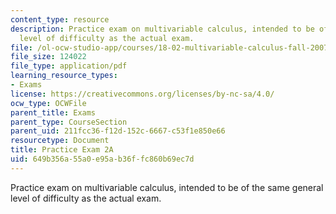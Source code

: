 ```yaml
---
content_type: resource
description: Practice exam on multivariable calculus, intended to be of the same general
  level of difficulty as the actual exam.
file: /ol-ocw-studio-app/courses/18-02-multivariable-calculus-fall-2007/649b356a55a0e95ab36ffc860b69ec7d_prac2a.pdf
file_size: 124022
file_type: application/pdf
learning_resource_types:
- Exams
license: https://creativecommons.org/licenses/by-nc-sa/4.0/
ocw_type: OCWFile
parent_title: Exams
parent_type: CourseSection
parent_uid: 211fcc36-f12d-152c-6667-c53f1e850e66
resourcetype: Document
title: Practice Exam 2A
uid: 649b356a-55a0-e95a-b36f-fc860b69ec7d
---
```

Practice exam on multivariable calculus, intended to be of the same general level of difficulty as the actual exam.